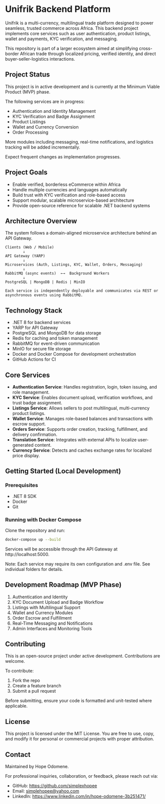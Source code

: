 # Unifrik Backend Platform

Unifrik is a multi-currency, multilingual trade platform designed to power seamless, trusted commerce across Africa. This backend project implements core services such as user authentication, product listings, wallet and payments, KYC verification, and messaging.

This repository is part of a larger ecosystem aimed at simplifying cross-border African trade through localized pricing, verified identity, and direct buyer-seller-logistics interactions.

## Project Status

This project is in active development and is currently at the Minimum Viable Product (MVP) phase.

The following services are in progress:
- Authentication and Identity Management
- KYC Verification and Badge Assignment
- Product Listings
- Wallet and Currency Conversion
- Order Processing

More modules including messaging, real-time notifications, and logistics tracking will be added incrementally.

Expect frequent changes as implementation progresses.

## Project Goals

- Enable verified, borderless eCommerce within Africa
- Handle multiple currencies and languages automatically
- Build trust with KYC verification and role-based access
- Support modular, scalable microservice-based architecture
- Provide open-source reference for scalable .NET backend systems

## Architecture Overview

The system follows a domain-aligned microservice architecture behind an API Gateway.

```text
Clients (Web / Mobile)
        ↓
API Gateway (YARP)
        ↓
Microservices (Auth, Listings, KYC, Wallet, Orders, Messaging)
        ↓
RabbitMQ (async events)  ←→  Background Workers
        ↓
PostgreSQL | MongoDB | Redis | MinIO

Each service is independently deployable and communicates via REST or asynchronous events using RabbitMQ.

```
## Technology Stack

- .NET 8 for backend services
- YARP for API Gateway
- PostgreSQL and MongoDB for data storage
- Redis for caching and token management
- RabbitMQ for event-driven communication
- MinIO for secure file storage
- Docker and Docker Compose for development orchestration
- GitHub Actions for CI

## Core Services

- **Authentication Service**: Handles registration, login, token issuing, and role management.
- **KYC Service**: Enables document upload, verification workflows, and trust badge assignment.
- **Listings Service**: Allows sellers to post multilingual, multi-currency product listings.
- **Wallet Service**: Manages role-based balances and transactions with escrow support.
- **Orders Service**: Supports order creation, tracking, fulfillment, and delivery confirmation.
- **Translation Service**: Integrates with external APIs to localize user-generated content.
- **Currency Service**: Detects and caches exchange rates for localized price display.

## Getting Started (Local Development)

### Prerequisites
- .NET 8 SDK
- Docker
- Git

### Running with Docker Compose

Clone the repository and run:

```bash
docker-compose up --build
```
Services will be accessible through the API Gateway at http://localhost:5000.

Note: Each service may require its own configuration and .env file. See individual folders for details.

## Development Roadmap (MVP Phase)

1. Authentication and Identity
2. KYC Document Upload and Badge Workflow
3. Listings with Multilingual Support
4. Wallet and Currency Modules
5. Order Escrow and Fulfillment
6. Real-Time Messaging and Notifications
7. Admin Interfaces and Monitoring Tools

## Contributing

This is an open-source project under active development. Contributions are welcome.

To contribute:
1. Fork the repo
2. Create a feature branch
3. Submit a pull request

Before submitting, ensure your code is formatted and unit-tested where applicable.

## License

This project is licensed under the MIT License. You are free to use, copy, and modify it for personal or commercial projects with proper attribution.

## Contact

Maintained by Hope Odomene.

For professional inquiries, collaboration, or feedback, please reach out via:

- GitHub: https://github.com/simplexhopee
- Email: simplehopee@yahoo.com
- LinkedIn: https://www.linkedin.com/in/hope-odomene-3b251471/

